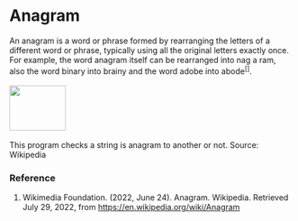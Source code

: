 # Anagram
An anagram is a word or phrase formed by rearranging the letters of a different word or phrase, typically using all the original letters exactly once. For example, the word anagram itself can be rearranged into nag a ram, also the word binary into brainy and the word adobe into abode<sup>[]</sup>.<br><br>
<img src="https://upload.wikimedia.org/wikipedia/commons/3/33/Anagram_Listen_%3D_Silent.gif" height="80px" width="100px">
<br><br>
This program checks a string is anagram to another or not.
<stromg>Source: Wikipedia</strong>

### Reference
1. Wikimedia Foundation. (2022, June 24). Anagram. Wikipedia. Retrieved July 29, 2022, from https://en.wikipedia.org/wiki/Anagram 